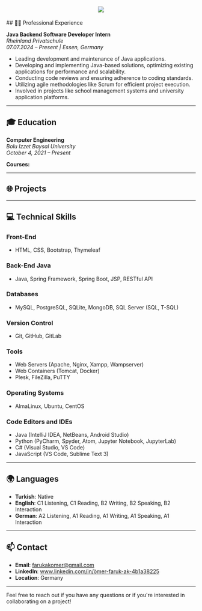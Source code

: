 <h1 align="center">
    <img src="https://readme-typing-svg.herokuapp.com/?font=Righteous&size=35&center=true&vCenter=true&width=500&height=70&duration=4000&lines=Hi+There!+👋;+I'm+Ömer+Faruk+Ak!;" />
</h1>
## 🧑‍💼 Professional Experience

**Java Backend Software Developer Intern**  
*Rheinland Privatschule*  
*07.07.2024 – Present | Essen, Germany*  
- Leading development and maintenance of Java applications.
- Developing and implementing Java-based solutions, optimizing existing applications for performance and scalability.
- Conducting code reviews and ensuring adherence to coding standards.
- Utilizing agile methodologies like Scrum for efficient project execution.
- Involved in projects like school management systems and university application platforms.



---

## 🎓 Education

**Computer Engineering**  
*Bolu Izzet Baysal University*  
*October 4, 2021 – Present*  


**Courses:**

---

## 🌐 Projects



---

## 💻 Technical Skills

### Front-End
- HTML, CSS, Bootstrap, Thymeleaf

### Back-End Java
- Java, Spring Framework, Spring Boot, JSP, RESTful API

### Databases
- MySQL, PostgreSQL, SQLite, MongoDB, SQL Server (SQL, T-SQL)

### Version Control
- Git, GitHub, GitLab

### Tools
- Web Servers (Apache, Nginx, Xampp, Wampserver)
- Web Containers (Tomcat, Docker)
- Plesk, FileZilla, PuTTY

### Operating Systems
- AlmaLinux, Ubuntu, CentOS

### Code Editors and IDEs
- Java (IntelliJ IDEA, NetBeans, Android Studio)
- Python (PyCharm, Spyder, Atom, Jupyter Notebook, JupyterLab)
- C# (Visual Studio, VS Code)
- JavaScript (VS Code, Sublime Text 3)

---

## 🌍 Languages

- **Turkish**: Native
- **English**: C1 Listening, C1 Reading, B2 Writing, B2 Speaking, B2 Interaction
- **German**: A2 Listening, A1 Reading, A1 Writing, A1 Speaking, A1 Interaction

---

## 📫 Contact

- **Email**: farukakomer@gmail.com
- **LinkedIn**: www.linkedin.com/in/ömer-faruk-ak-4b1a38225
- **Location**: Germany

---

Feel free to reach out if you have any questions or if you're interested in collaborating on a project!
